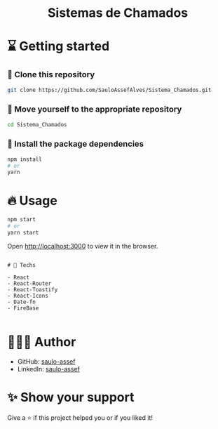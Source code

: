 <div align="center">
  <h1>Sistemas de Chamados</h1>
</div>

# :hourglass: Getting started

<h3 style="font-size: 18px;">🧬 Clone this repository</h3>

```bash
git clone https://github.com/SauloAssefAlves/Sistema_Chamados.git
```

<h3 style="font-size: 18px;">📂 Move yourself to the appropriate repository</h3>

```bash
cd Sistema_Chamados
```

<h3 style="font-size: 18px;">🎉 Install the package dependencies</h3>

```bash
npm install
# or
yarn
```

# 🔥 Usage

```bash
npm start
# or
yarn start
```

Open [http://localhost:3000](http://localhost:3000) to view it in the browser.


```

# 🚀 Techs

- React
- React-Router
- React-Toastify 
- React-Icons
- Date-fn
- FireBase


```
# 👨🏻‍💻 Author

- GitHub: [saulo-assef](https://github.com/SauloAssefAlves)
- LinkedIn: [saulo-assef](www.linkedin.com/in/saulo-assef)



# ✨ Show your support

Give a ⭐ if this project helped you or if you liked it!

